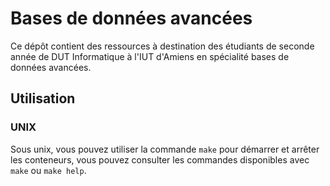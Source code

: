 Bases de données avancées
=========================

Ce dépôt contient des ressources à destination des étudiants de seconde année de DUT Informatique à l'IUT d'Amiens en spécialité bases de données avancées.

Utilisation
-----------

### UNIX

Sous unix, vous pouvez utiliser la commande `make` pour démarrer et arrêter les conteneurs, vous pouvez consulter les commandes disponibles avec `make` ou `make help`.
